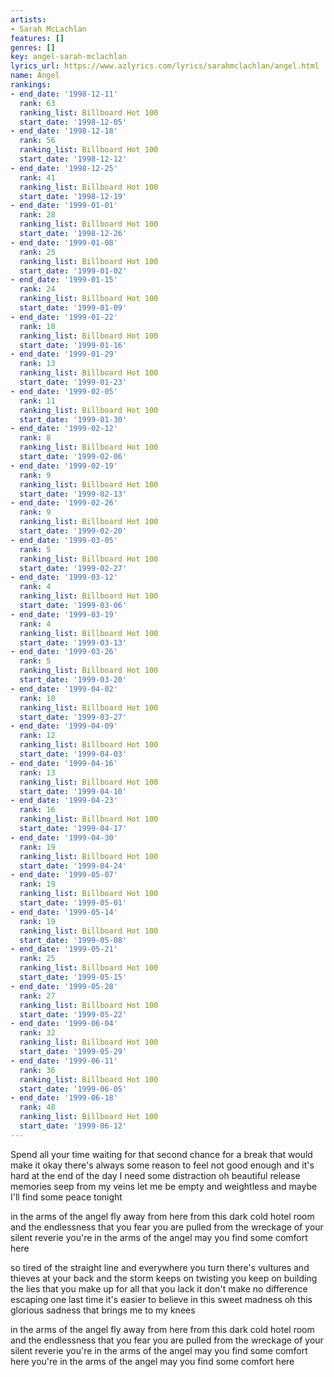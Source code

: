 ```yaml
---
artists:
- Sarah McLachlan
features: []
genres: []
key: angel-sarah-mclachlan
lyrics_url: https://www.azlyrics.com/lyrics/sarahmclachlan/angel.html
name: Angel
rankings:
- end_date: '1998-12-11'
  rank: 63
  ranking_list: Billboard Hot 100
  start_date: '1998-12-05'
- end_date: '1998-12-18'
  rank: 56
  ranking_list: Billboard Hot 100
  start_date: '1998-12-12'
- end_date: '1998-12-25'
  rank: 41
  ranking_list: Billboard Hot 100
  start_date: '1998-12-19'
- end_date: '1999-01-01'
  rank: 28
  ranking_list: Billboard Hot 100
  start_date: '1998-12-26'
- end_date: '1999-01-08'
  rank: 25
  ranking_list: Billboard Hot 100
  start_date: '1999-01-02'
- end_date: '1999-01-15'
  rank: 24
  ranking_list: Billboard Hot 100
  start_date: '1999-01-09'
- end_date: '1999-01-22'
  rank: 18
  ranking_list: Billboard Hot 100
  start_date: '1999-01-16'
- end_date: '1999-01-29'
  rank: 13
  ranking_list: Billboard Hot 100
  start_date: '1999-01-23'
- end_date: '1999-02-05'
  rank: 11
  ranking_list: Billboard Hot 100
  start_date: '1999-01-30'
- end_date: '1999-02-12'
  rank: 8
  ranking_list: Billboard Hot 100
  start_date: '1999-02-06'
- end_date: '1999-02-19'
  rank: 9
  ranking_list: Billboard Hot 100
  start_date: '1999-02-13'
- end_date: '1999-02-26'
  rank: 9
  ranking_list: Billboard Hot 100
  start_date: '1999-02-20'
- end_date: '1999-03-05'
  rank: 5
  ranking_list: Billboard Hot 100
  start_date: '1999-02-27'
- end_date: '1999-03-12'
  rank: 4
  ranking_list: Billboard Hot 100
  start_date: '1999-03-06'
- end_date: '1999-03-19'
  rank: 4
  ranking_list: Billboard Hot 100
  start_date: '1999-03-13'
- end_date: '1999-03-26'
  rank: 5
  ranking_list: Billboard Hot 100
  start_date: '1999-03-20'
- end_date: '1999-04-02'
  rank: 10
  ranking_list: Billboard Hot 100
  start_date: '1999-03-27'
- end_date: '1999-04-09'
  rank: 12
  ranking_list: Billboard Hot 100
  start_date: '1999-04-03'
- end_date: '1999-04-16'
  rank: 13
  ranking_list: Billboard Hot 100
  start_date: '1999-04-10'
- end_date: '1999-04-23'
  rank: 16
  ranking_list: Billboard Hot 100
  start_date: '1999-04-17'
- end_date: '1999-04-30'
  rank: 19
  ranking_list: Billboard Hot 100
  start_date: '1999-04-24'
- end_date: '1999-05-07'
  rank: 19
  ranking_list: Billboard Hot 100
  start_date: '1999-05-01'
- end_date: '1999-05-14'
  rank: 19
  ranking_list: Billboard Hot 100
  start_date: '1999-05-08'
- end_date: '1999-05-21'
  rank: 25
  ranking_list: Billboard Hot 100
  start_date: '1999-05-15'
- end_date: '1999-05-28'
  rank: 27
  ranking_list: Billboard Hot 100
  start_date: '1999-05-22'
- end_date: '1999-06-04'
  rank: 32
  ranking_list: Billboard Hot 100
  start_date: '1999-05-29'
- end_date: '1999-06-11'
  rank: 36
  ranking_list: Billboard Hot 100
  start_date: '1999-06-05'
- end_date: '1999-06-18'
  rank: 48
  ranking_list: Billboard Hot 100
  start_date: '1999-06-12'
---
```


Spend all your time waiting
for that second chance
for a break that would make it okay
there's always some reason
to feel not good enough
and it's hard at the end of the day
I need some distraction
oh beautiful release
memories seep from my veins
let me be empty
and weightless and maybe
I'll find some peace tonight

in the arms of the angel
fly away from here
from this dark cold hotel room
and the endlessness that you fear
you are pulled from the wreckage
of your silent reverie
you're in the arms of the angel
may you find some comfort here

so tired of the straight line
and everywhere you turn
there's vultures and thieves at your back
and the storm keeps on twisting
you keep on building the lies
that you make up for all that you lack
it don't make no difference
escaping one last time
it's easier to believe in this sweet madness oh
this glorious sadness that brings me to my knees

in the arms of the angel
fly away from here
from this dark cold hotel room
and the endlessness that you fear
you are pulled from the wreckage
of your silent reverie
you're in the arms of the angel
may you find some comfort here
you're in the arms of the angel
may you find some comfort here



